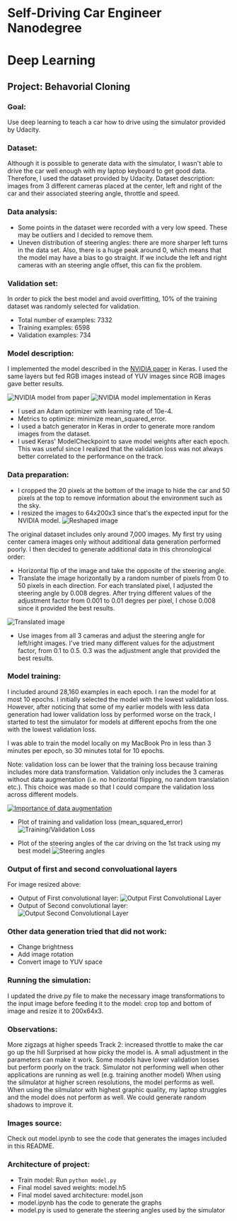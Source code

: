# Self-Driving Car Engineer Nanodegree
# Deep Learning
## Project: Behavorial Cloning

### Goal:
Use deep learning to teach a car how to drive using the simulator provided by Udacity.

### Dataset:
Although it is possible to generate data with the simulator, I wasn't able to drive the car well enough with my laptop keyboard to get good data. Therefore, I used the dataset provided by Udacity.
Dataset description: images from 3 different cameras placed at the center, left and right of the car and their associated steering angle, throttle and speed.

### Data analysis:
- Some points in the dataset were recorded with a very low speed. These may be outliers and I decided to remove them.
- Uneven distribution of steering angles: there are more sharper left turns in the data set. Also, there is a huge peak around 0, which means that the model may have a bias to go straight. If we include the left and right cameras with an steering angle offset, this can fix the problem.

### Validation set:
In order to pick the best model and avoid overfitting, 10% of the training dataset was randomly selected for validation.
- Total number of examples: 7332
- Training examples: 6598
- Validation examples: 734

### Model description:
I implemented the model described in the [NVIDIA paper](http://images.nvidia.com/content/tegra/automotive/images/2016/solutions/pdf/end-to-end-dl-using-px.pdf) in Keras. I used the same layers but fed RGB images instead of YUV images since RGB images gave better results.

![NVIDIA model from paper](NVIDIA_model.png)
![NVIDIA model implementation in Keras](NVIDIA_model_keras.png)

- I used an Adam optimizer with learning rate of 10e-4.
- Metrics to optimize: minimize mean_squared_error.
- I used a batch generator in Keras in order to generate more random images from the dataset. 
- I used Keras' ModelCheckpoint to save model weights after each epoch. This was useful since I realized that the validation loss was not always better correlated to the performance on the track.

### Data preparation:
- I cropped the 20 pixels at the bottom of the image to hide the car and 50 pixels at the top to remove information about the environment such as the sky.
- I resized the images to 64x200x3 since that's the expected input for the NVIDIA model.
![Reshaped image](reshaped_image.png)

The original dataset includes only around 7,000 images.
My first try using center camera images only without additional data generation performed poorly. 
I then decided to generate additional data in this chronological order:
- Horizontal flip of the image and take the opposite of the steering angle.
- Translate the image horizontally by a random number of pixels from 0 to 50 pixels in each direction. For each translated pixel, I adjusted the steering angle by 0.008 degres. After trying different values of the adjustment factor from 0.001 to 0.01 degres per pixel, I chose 0.008 since it provided the best results.

![Translated image](translated_image.png)

- Use images from all 3 cameras and adjust the steering angle for left/right images. I've tried many different values for the adjustment factor, from 0.1 to 0.5. 0.3 was the adjustment angle that provided the best results.

### Model training:
I included around 28,160 examples in each epoch.
I ran the model for at most 10 epochs. I initially selected the model with the lowest validation loss. However, after noticing that some of my earlier models with less data generation had lower validation loss by performed worse on the track, I started to test the simulator for models at different epochs from the one with the lowest validation loss.

I was able to train the model locally on my MacBook Pro in less than 3 minutes per epoch, so 30 minutes total for 10 epochs.

Note: validation loss can be lower that the training loss because training includes more data transformation. Validation only includes the 3 cameras without data augmentation (i.e. no horizontal flipping, no random translation etc.). This choice was made so that I could compare the validation loss across different models.

[![Importance of data augmentation](http://img.youtube.com/vi/EfSK5nApej8/0.jpg)](http://www.youtube.com/watch?v=EfSK5nApej8 "Importance of data augmentation")

- Plot of training and validation loss (mean_squared_error)
![Training/Validation Loss](training_validation_loss.png)

- Plot of the steering angles of the car driving on the 1st track using my best model
![Steering angles](steering_angles.png)

### Output of first and second convoluational layers
For image resized above:
- Output of First convolutional layer:
![Output First Convolutional Layer](output_conv1.png)
- Output of Second convolutional layer:
![Output Second Convolutional Layer](output_conv2.png)

### Other data generation tried that did not work:
- Change brightness
- Add image rotation
- Convert image to YUV space

### Running the simulation:
I updated the drive.py file to make the necessary image transformations to the input image before feeding it to the model: crop top and bottom of image and resize it to 200x64x3.

### Observations:
More zigzags at higher speeds
Track 2: increased throttle to make the car go up the hill
Surprised at how picky the model is. A small adjustment in the parameters can make it work.
Some models have lower validation losses but perform poorly on the track.
Simulator not performing well when other applications are running as well (e.g. training another model)
When using the silmulator at higher screen resolutions, the model performs as well.
When using the silmulator with highest graphic quality, my laptop struggles and the model does not perform as well. We could generate random shadows to improve it.

### Images source:
Check out model.ipynb to see the code that generates the images included in this README.

### Architecture of project:
- Train model: Run `python model.py`
- Final model saved weights: model.h5
- Final model saved architecture: model.json
- model.ipynb has the code to generate the graphs
- model.py is used to generate the steering angles used by the simulator
